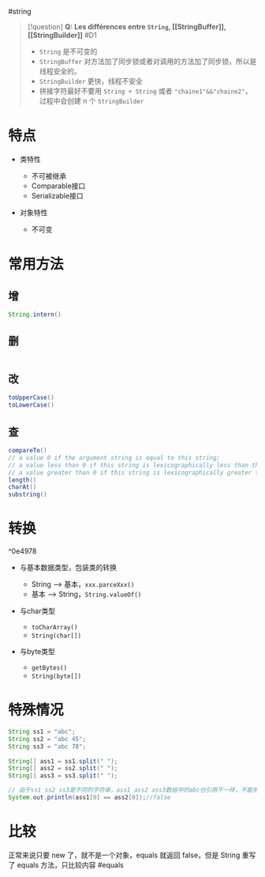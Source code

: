 #string 

> [!question] 
> **Q: Les différences entre `String`, [[StringBuffer]], [[StringBuilder]]** #D1 
> - `String` 是不可变的
> - `StringBuffer` 对方法加了同步锁或者对调用的方法加了同步锁，所以是线程安全的。
> - `StringBuilder` 更快，线程不安全
> - 拼接字符最好不要用 `String + String` 或者  `"chaine1"&&"chaine2"`，过程中会创建 n 个 `StringBuilder`

# 特点

- 类特性
	- 不可被继承
	- Comparable接口
	- Serializable接口

- 对象特性
	- 不可变

# 常用方法

## 增

```Java
String.intern()
```

## 删

```Java

```

## 改

```Java
toUpperCase()
toLowerCase()
```

## 查

```Java
compareTo()
// a value 0 if the argument string is equal to this string; 
// a value less than 0 if this string is lexicographically less than the string argument; 
// a value greater than 0 if this string is lexicographically greater than the string argument.
length()
charAt()
substring()
```

# 转换
^0e4978

- 与基本数据类型，包装类的转换
	- String --> 基本，`xxx.parceXxx()`
	- 基本 --> String，`String.valueOf()`

- 与char类型
	- `toCharArray()`
	- `String(char[])`

- 与byte类型
	- `getBytes()`
	- `String(byte[])`

# 特殊情况

``` Java
String ss1 = "abc";  
String ss2 = "abc 45";  
String ss3 = "abc 78";  
  
String[] ass1 = ss1.split(" ");  
String[] ass2 = ss2.split(" ");  
String[] ass3 = ss3.split(" ");

// 由于ss1 ss2 ss3是不同的字符串，ass1 ass2 ass3数组中的abc也引用不一样，不能用==对比
System.out.println(ass1[0] == ass2[0]);//false
```


# 比较

正常来说只要 new 了，就不是一个对象，equals 就返回 false，但是 String 重写了 equals 方法，只比较内容 #equals